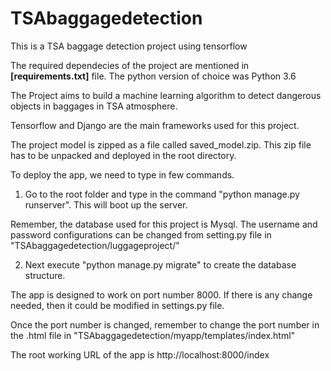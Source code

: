 # TSAbaggagedetection
This is a TSA baggage detection project using tensorflow

The required dependecies of the project are mentioned in **[requirements.txt]** file. The python version of choice was Python 3.6

The Project aims to build a machine learning algorithm to detect dangerous objects in baggages in TSA atmosphere.

Tensorflow and Django are the main frameworks used for this project.

The project model is zipped as a file called saved_model.zip. This zip file has to be unpacked and deployed in the root directory.

To deploy the app, we need to type in few commands.

1. Go to the root folder and type in the command "python manage.py runserver". This will boot up the server.

Remember, the database used for this project is Mysql. The username and password configurations can be changed from setting.py file in "TSAbaggagedetection/luggageproject/"

2. Next execute "python manage.py migrate" to create the database structure.

The app is designed to work on port number 8000. If there is any change needed, then it could be modified in settings.py file. 

Once the port number is changed, remember to change the port number in the .html file in "TSAbaggagedetection/myapp/templates/index.html"

The root working URL of the app is http://localhost:8000/index
